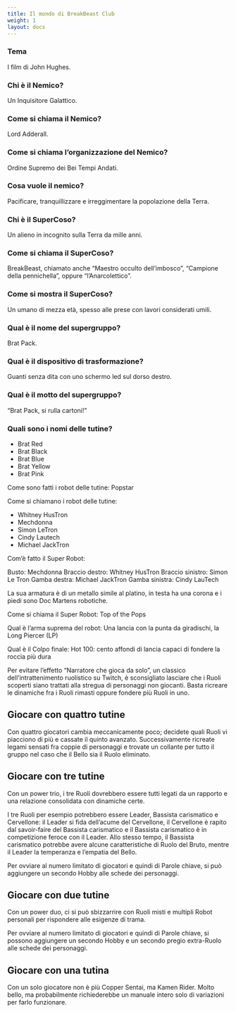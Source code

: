```yaml
---
title: Il mondo di BreakBeast Club
weight: 1
layout: docs
---
```


### Tema 
I film di John Hughes.

### Chi è il Nemico? 
Un Inquisitore Galattico.

### Come si chiama il Nemico?
Lord Adderall.

### Come si chiama l’organizzazione del Nemico? 
Ordine Supremo dei Bei Tempi Andati.

### Cosa vuole il nemico? 
Pacificare, tranquillizzare e irreggimentare la popolazione della Terra.

### Chi è il SuperCoso? 
Un alieno in incognito sulla Terra da mille anni.

### Come si chiama il SuperCoso? 
BreakBeast, chiamato anche “Maestro occulto dell’imbosco”, “Campione della pennichella”, oppure “l’Anarcolettico”.

### Come si mostra il SuperCoso? 
Un umano di mezza età, spesso alle prese con lavori considerati umili.

### Qual è il nome del supergruppo? 
Brat Pack.

### Qual è il dispositivo di trasformazione? 
Guanti senza dita con uno schermo led sul dorso destro.

### Qual è il motto del supergruppo? 
“Brat Pack, si rulla cartoni!”

### Quali sono i nomi delle tutine?

- Brat Red
- Brat Black
- Brat Blue
- Brat Yellow
- Brat Pink

Come sono fatti i robot delle tutine: Popstar

Come si chiamano i robot delle tutine:

- Whitney HusTron
- Mechdonna
- Simon LeTron
- Cindy Lautech
- Michael JackTron

Com’è fatto il Super Robot:

Busto:  Mechdonna
Braccio destro: Whitney HusTron
Braccio sinistro: Simon Le Tron
Gamba destra: Michael JackTron
Gamba sinistra: Cindy LauTech

La sua armatura è di un metallo simile al platino, in testa ha una corona e i piedi sono Doc Martens robotiche.

Come si chiama il Super Robot: Top of the Pops

Qual è l’arma suprema del robot: Una lancia con la punta da giradischi, la Long Piercer (LP)

Qual è il Colpo finale: Hot 100: cento affondi di lancia capaci di fondere la roccia più dura


Per evitare l’effetto “Narratore che gioca da solo”, un classico dell’intrattenimento ruolistico su Twitch, è sconsigliato lasciare che i Ruoli scoperti siano trattati alla stregua di personaggi non giocanti.
Basta ricreare le dinamiche fra i Ruoli rimasti oppure fondere più Ruoli in uno.


## Giocare con quattro tutine

Con quattro giocatori cambia meccanicamente poco; decidete quali Ruoli vi piacciono di più e cassate il quinto avanzato. Successivamente ricreate legami sensati fra coppie di personaggi e trovate un collante per tutto il gruppo nel caso che il Bello sia il Ruolo eliminato.


## Giocare con tre tutine

Con un power trio, i tre Ruoli dovrebbero essere tutti legati da un rapporto e una relazione consolidata con dinamiche certe. 

I tre Ruoli per esempio potrebbero essere Leader, Bassista carismatico e Cervellone: il Leader si fida dell’acume del Cervellone, il Cervellone è rapito dal savoir-faire del Bassista carismatico e il Bassista carismatico è in competizione feroce con il Leader. Allo stesso tempo, il Bassista carismatico potrebbe avere alcune caratteristiche di Ruolo del Bruto, mentre il Leader la temperanza e l’empatia del Bello.

Per ovviare al numero limitato di giocatori e quindi di Parole chiave, si può aggiungere un secondo Hobby alle schede dei personaggi.


## Giocare con due tutine 

Con un power duo, ci si può sbizzarrire con Ruoli misti e multipli Robot personali per rispondere alle esigenze di trama. 

Per ovviare al numero limitato di giocatori e quindi di Parole chiave, si possono aggiungere un secondo Hobby e un secondo pregio extra-Ruolo alle schede dei personaggi. 


## Giocare con una tutina

Con un solo giocatore non è più Copper Sentai, ma Kamen Rider. Molto bello, ma probabilmente richiederebbe un manuale intero solo di variazioni per farlo funzionare. 
